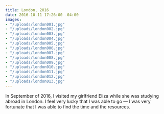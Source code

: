 ```yaml
---
title: London, 2016
date: 2016-10-11 17:26:00 -04:00
images:
- "/uploads/london001.jpg"
- "/uploads/london002.jpg"
- "/uploads/london003.jpg"
- "/uploads/london004.jpg"
- "/uploads/london005.jpg"
- "/uploads/london006.jpg"
- "/uploads/london007.jpg"
- "/uploads/london008.jpg"
- "/uploads/london009.jpg"
- "/uploads/london010.jpg"
- "/uploads/london011.jpg"
- "/uploads/london012.jpg"
- "/uploads/london013.jpg"
---
```


In September of 2016, I visited my girlfriend Eliza while she was studying abroad in London. I feel very lucky that I was able to go — I was very fortunate that I was able to find the time and the resources.
